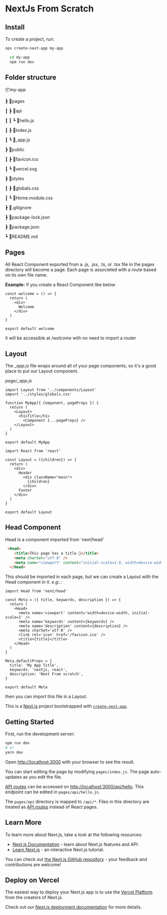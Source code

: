 # NextJs From Scratch

## Install

To create a project, run:

```bash
npx create-next-app my-app

  cd my-app
  npm run dev
```

## Folder structure

📦my-app

┣ 📂pages

┃ ┣ 📂api

┃ ┃ ┗ 📜hello.js

┃ ┣ 📜index.js

┃ ┗ 📜_app.js

┣ 📂public

┃ ┣ 📜favicon.ico

┃ ┗ 📜vercel.svg

┣ 📂styles

┃ ┣ 📜globals.css

┃ ┗ 📜Home.module.css

┣ 📜.gitignore

┣ 📜package-lock.json

┣ 📜package.json

┗ 📜README.md

## Pages

All React Component exported from a .js, .jsx, .ts, or .tsx file in the pages directory will become a page. Each page is associeted with a route based on its own file name.

**Example:**
If you create a React Component like below

```JS
const welcome = () => {
  return (
    <div>
      Welcome
    </div>
  )
}

export default welcome

```

it will be accessible at _/welcome_ with no need to import a router

## Layout

The _\_app.js_ file wraps around all of your page components, so it's a good place to put our Layout component.

_page/\_app.js_

```JS
import Layout from '../components/Layout'
import '../styles/globals.css'

function MyApp({ Component, pageProps }) {
  return (
    <Layout>
      <h1>Title</h1>
        <Component {...pageProps} />
    </Layout>
  )
}

export default MyApp
```

```JS
import React from 'react'

const Layout = ({children}) => {
  return (
    <div>
      Header
        <div className="main">
          {children}
        </div>
      Footer
    </div>
  )
}

export default Layout
```

## Head Component

Head is a component imported from 'next/head'

```HTML
 <Head>
    <title>This page has a title 🤔</title>
    <meta charSet="utf-8" />
    <meta name="viewport" content="initial-scale=1.0, width=device-width" />
  </Head>
```

This should be imported in each page, but we can create a Layout with the Head component in it.
_e.g:.:_

```JS
import Head from 'next/head'

const Meta = ({ title, keywords, description }) => {
  return (
    <Head>
      <meta name='viewport' content='width=device-width, initial-scale=1' />
      <meta name='keywords' content={keywords} />
      <meta name='description' content={description} />
      <meta charSet='utf-8' />
      <link rel='icon' href='/favicon.ico' />
      <title>{title}</title>
    </Head>
  )
}

Meta.defaultProps = {
  title: 'My App Title',
  keywords: 'nextjs, react',
  description: 'Next From scratch',
}

export default Meta
```

then you can import this file in a Layout.

This is a [Next.js](https://nextjs.org/) project bootstrapped with [`create-next-app`](https://github.com/vercel/next.js/tree/canary/packages/create-next-app).

## Getting Started

First, run the development server:

```bash
npm run dev
# or
yarn dev
```

Open [http://localhost:3000](http://localhost:3000) with your browser to see the result.

You can start editing the page by modifying `pages/index.js`. The page auto-updates as you edit the file.

[API routes](https://nextjs.org/docs/api-routes/introduction) can be accessed on [http://localhost:3000/api/hello](http://localhost:3000/api/hello). This endpoint can be edited in `pages/api/hello.js`.

The `pages/api` directory is mapped to `/api/*`. Files in this directory are treated as [API routes](https://nextjs.org/docs/api-routes/introduction) instead of React pages.

## Learn More

To learn more about Next.js, take a look at the following resources:

- [Next.js Documentation](https://nextjs.org/docs) - learn about Next.js features and API.
- [Learn Next.js](https://nextjs.org/learn) - an interactive Next.js tutorial.

You can check out [the Next.js GitHub repository](https://github.com/vercel/next.js/) - your feedback and contributions are welcome!

## Deploy on Vercel

The easiest way to deploy your Next.js app is to use the [Vercel Platform](https://vercel.com/new?utm_medium=default-template&filter=next.js&utm_source=create-next-app&utm_campaign=create-next-app-readme) from the creators of Next.js.

Check out our [Next.js deployment documentation](https://nextjs.org/docs/deployment) for more details.
